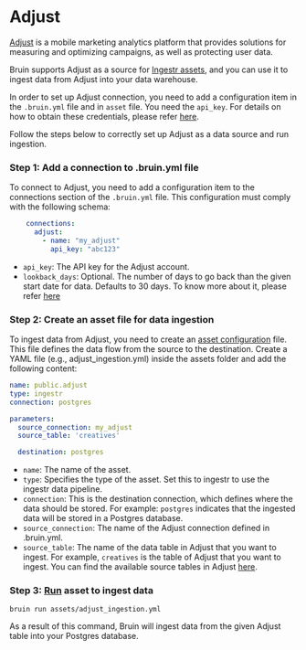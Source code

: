 # Adjust
[Adjust](https://www.adjust.com/) is a mobile marketing analytics platform that provides solutions for measuring and optimizing campaigns, as well as protecting user data.

Bruin supports Adjust as a source for [Ingestr assets](/assets/ingestr), and you can use it to ingest data from Adjust into your data warehouse.

In order to set up Adjust connection, you need to add a configuration item in the `.bruin.yml` file and in `asset` file. You need the `api_key`. For details on how to obtain these credentials, please refer [here](https://dev.adjust.com/en/api/rs-api/authentication/).

Follow the steps below to correctly set up Adjust as a data source and run ingestion.

### Step 1: Add a connection to .bruin.yml file

To connect to Adjust, you need to add a configuration item to the connections section of the `.bruin.yml` file. This configuration must comply with the following schema:

```yaml
    connections:
      adjust:
        - name: "my_adjust"
          api_key: "abc123"
```
- `api_key`: The API key for the Adjust account.
- `lookback_days`: Optional. The number of days to go back than the given start date for data. Defaults to 30 days. To know more about it, please refer [here](https://bruin-data.github.io/ingestr/supported-sources/adjust.html#lookback-days)

### Step 2: Create an asset file for data ingestion

To ingest data from Adjust, you need to create an [asset configuration](/assets/ingestr#asset-structure) file. This file defines the data flow from the source to the destination. Create a YAML file (e.g., adjust_ingestion.yml) inside the assets folder and add the following content:

```yaml
name: public.adjust
type: ingestr
connection: postgres

parameters:
  source_connection: my_adjust
  source_table: 'creatives'

  destination: postgres
```

- `name`: The name of the asset.
- `type`: Specifies the type of the asset. Set this to ingestr to use the ingestr data pipeline.
- `connection`: This is the destination connection, which defines where the data should be stored. For example: `postgres` indicates that the ingested data will be stored in a Postgres database.
- `source_connection`: The name of the Adjust connection defined in .bruin.yml.
- `source_table`: The name of the data table in Adjust that you want to ingest. For example, `creatives` is the table of Adjust that you want to ingest. You can find the available source tables in Adjust [here](https://bruin-data.github.io/ingestr/supported-sources/adjust.html#tables).

### Step 3: [Run](/commands/run) asset to ingest data
```     
bruin run assets/adjust_ingestion.yml
```
As a result of this command, Bruin will ingest data from the given Adjust table into your Postgres database.